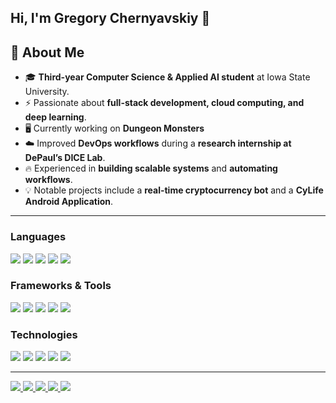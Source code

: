 ## **Hi, I'm Gregory Chernyavskiy 👋**

## 🚀 About Me
- 🎓 **Third-year Computer Science & Applied AI student** at Iowa State University. 
- ⚡ Passionate about **full-stack development, cloud computing, and deep learning**.  
- 🖥️ Currently working on **Dungeon Monsters**
- ☁️ Improved **DevOps workflows** during a **research internship at DePaul’s DICE Lab**.  
- 🔥 Experienced in **building scalable systems** and **automating workflows**.  
- 💡 Notable projects include a **real-time cryptocurrency bot** and a **CyLife Android Application**.

---

### **Languages**
<p align="left">
  <img src="https://img.shields.io/badge/-Java-007396?style=flat-square&logo=java&logoColor=white">
  <img src="https://img.shields.io/badge/-Python-3776AB?style=flat-square&logo=python&logoColor=white">
  <img src="https://img.shields.io/badge/-C++-00599C?style=flat-square&logo=cplusplus&logoColor=white">
  <img src="https://img.shields.io/badge/-JavaScript-F7DF1E?style=flat-square&logo=javascript&logoColor=black">
  <img src="https://img.shields.io/badge/-SQL/MySQL-CC2927?style=flat-square&logo=mysql&logoColor=white">
</p>

### **Frameworks & Tools**
<p align="left">
  <img src="https://img.shields.io/badge/-React.js-61DAFB?style=flat-square&logo=react&logoColor=black">
  <img src="https://img.shields.io/badge/-Node.js-339933?style=flat-square&logo=nodedotjs&logoColor=white">
  <img src="https://img.shields.io/badge/-Spring Boot-6DB33F?style=flat-square&logo=springboot&logoColor=white">
  <img src="https://img.shields.io/badge/-Docker-2496ED?style=flat-square&logo=docker&logoColor=white">
  <img src="https://img.shields.io/badge/-AWS-232F3E?style=flat-square&logo=amazonaws&logoColor=white">
</p>

### **Technologies**
<p align="left">
  <img src="https://img.shields.io/badge/-Machine Learning-FF6F00?style=flat-square">
  <img src="https://img.shields.io/badge/-Distributed Systems-007396?style=flat-square">
  <img src="https://img.shields.io/badge/-RESTful APIs-4CAF50?style=flat-square">
  <img src="https://img.shields.io/badge/-CI/CD-808080?style=flat-square">
  <img src="https://img.shields.io/badge/-Data Visualization-FFD700?style=flat-square">
</p>

---
<p align="left">
  <a href="https://www.google.com/maps/place/Chicago,+IL" target="_blank">
    <img src="https://img.shields.io/badge/📍 Location-Chicago, IL-lightgrey?style=flat-square">
  </a>
  <a href="https://gregorychernyavskiy.com" target="_blank">
    <img src="https://img.shields.io/badge/🌎 Portfolio-gregorychernyavskiy.com-blue?style=flat-square">
  </a>
  <a href="https://www.linkedin.com/in/gregory-chernyavskiy" target="_blank">
    <img src="https://img.shields.io/badge/💼 LinkedIn-linkedin.com/in/gregory--chernyavskiy-blue?style=flat-square">
  </a>
  <a href="mailto:gregory.chernyavskiy@gmail.com">
    <img src="https://img.shields.io/badge/📧 Email-gregory.chernyavskiy@gmail.com-blue?style=flat-square">
  </a>
  <a href="https://github.com/gregorychernyavskiy" target="_blank">
    <img src="https://img.shields.io/badge/🏆 GitHub-github.com/gregorychernyavskiy-black?style=flat-square">
  </a>
</p>
